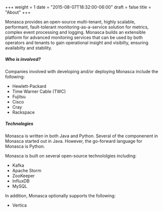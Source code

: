 +++
weight = 1
date = "2015-08-07T18:32:00-06:00"
draft = false
title = "About"
+++

Monasca provides an open-source multi-tenant, highly scalable, performant, fault-tolerant monitoring-as-a-service solution for metrics, complex event processing and logging. <!--more--> Monasca builds an extensible platform for advanced monitoring services that can be used by both operators and tenants to gain operational insight and visibilty, ensuring availabilty and stability.

##### Who is involved?

Companies involved with developing and/or deploying Monasca include the following:

- Hewlett-Packard
- Time Warner Cable (TWC)
- Fujitsu
- Cisco
- Cray
- Rackspace

##### Technologies

Monasca is written in both Java and Python. Several of the componenent in Monasca started out in Java. However, the go-forward language for Monasca is Python.

Monasca is built on several open-source technololgies including: <!--more-->

- Kafka
- Apache Storm
- ZooKeeper
- InfluxDB
- MySQL

In addition, Monasca optionally supports the following:

- Vertica
